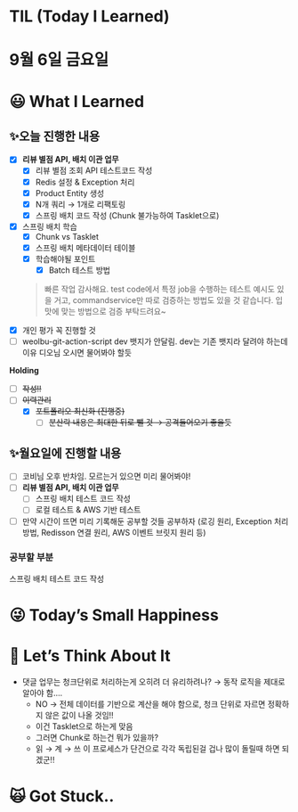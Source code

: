 # TIL (Today I Learned)

# 9월 6일 금요일

# 😃 What I Learned

## ✨오늘 진행한 내용

- [x]  **리뷰 별점 API, 배치 이관 업무**
    - [x]  리뷰 별점 조회 API 테스트코드 작성
    - [x]  Redis 설정 & Exception 처리
    - [x]  Product Entity 생성
    - [x]  N개 쿼리 → 1개로 리팩토링
    - [x]  스프링 배치 코드 작성 (Chunk 불가능하여 Tasklet으로)
- [x]  스프링 배치 학습
    - [x]  Chunk vs Tasklet
    - [x]  스프링 배치 메타데이터 테이블
    - [x]  학습해야될 포인트
        - [x]  Batch 테스트 방법
    
    > 빠른 작업 감사해요. test code에서 특정 job을 수행하는 테스트 예시도 있을 거고, commandservice만 따로 검증하는 방법도 있을 것 같습니다. 입맛에 맞는 방법으로 검증 부탁드려요~
    > 
- [x]  개인 평가 꼭 진행할 것
- [ ]  weolbu-git-action-script dev 뱃지가 안달림. dev는 기존 뱃지라 달려야 하는데 이유 디오님 오시면 물어봐야 할듯

**Holding**

- [ ]  ~~작성!!~~
- [ ]  ~~이력관리~~
    - [x]  ~~포트폴리오 최신화 (진행중)~~
        - [ ]  ~~분산락 내용은 최대한 뒤로 뺄 것 → 공격들어오기 좋을듯~~

## ✨월요일에 진행할 내용

- [ ]  코비님 오후 반차임. 모르는거 있으면 미리 물어봐야!
- [ ]  **리뷰 별점 API, 배치 이관 업무**
    - [ ]  스프링 배치 테스트 코드 작성
    - [ ]  로컬 테스트 & AWS 기반 테스트
- [ ]  만약 시간이 뜨면 미리 기록해둔 공부할 것들 공부하자 (로깅 원리, Exception 처리 방법, Redisson 연결 원리, AWS 이벤트 브릿지 원리 등)

### 공부할 부분

스프링 배치 테스트 코드 작성

# 😜 Today’s Small Happiness

# 🧐 Let’s Think About It

- 댓글 업무는 청크단위로 처리하는게 오히려 더 유리하려나? → 동작 로직을 제대로 알아야 함….
    - NO → 전체 데이터를 기반으로 계산을 해야 함으로, 청크 단위로 자르면 정확하지 않은 값이 나올 것임!!
    - 이건 Tasklet으로 하는게 맞음
    - 그러면 Chunk로 하는건 뭐가 있을까?
    - 읽 → 계 → 쓰 이 프로세스가 단건으로 각각 독립된걸 겁나 많이 돌릴때 하면 되겠군!!

# 🙀 Got Stuck..